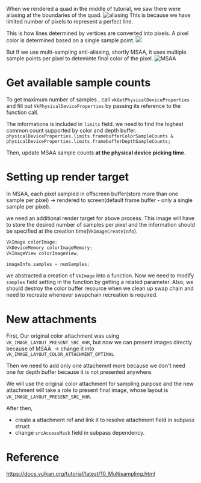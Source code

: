 
When we rendered a quad in the middle of tutorial, we saw there were aliasing at the boundaries of the quad.
![aliasing](https://docs.vulkan.org/tutorial/latest/_images/images/texcoord_visualization.png)
This is because we have limited number of pixels to represent a perfect line.

This is how lines determined by vertices are converted into pixels.
A pixel color is determined based on a single sample point.
![](https://docs.vulkan.org/tutorial/latest/_images/images/aliasing.png)

But If we use multi-sampling anti-aliasing, shortly MSAA, it uses multiple sample points per pixel to deteminte final color of the pixel.
![MSAA](https://docs.vulkan.org/tutorial/latest/_images/images/antialiasing.png)


# Get available sample counts
To get maximum number of samples , call `vkGetPhysicalDeviceProperties` and fill out `VkPhysicalDeviceProperties` by passing its reference to the function call.

The informations is included in `limits` field. 
we need to find the highest common count supported by color and depth buffer.
`physicalDeviceProperties.limits.framebufferColorSampleCounts & physicalDeviceProperties.limits.framebufferDepthSampleCounts;`

Then, update MSAA sample counts **at the physical device picking time.**

# Setting up render target
In MSAA, 
each pixel sampled in offscreen buffer(store more than one sample per pixel) 
-> rendered to screen(default frame buffer - only a single sample per pixel).

we need an additional render target for above process.
This image will have to store the desired number of samples per pixel and the information should be specified at the creation time(`VkImageCreateInfo`).
```cpp
VkImage colorImage;
VkDeviceMemory colorImageMemory;
VkImageView colorImageView;
```

```cpp
imageInfo.samples = numSamples;
```

we abstracted a creation of `VkImage` into a function.
Now we need to modify `samples` field setting in the function by getting a related parameter.
Also, we should destroy the color buffer resource when we clean up swap chain and need to recreate whenever swapchain recreation is required.

# New attachments
First, Our original color attachment was using `VK_IMAGE_LAYOUT_PRESENT_SRC_KHR`, but now we can present images directly because of MSAA. 
-> change it into `VK_IMAGE_LAYOUT_COLOR_ATTACHMENT_OPTIMAL`

Then we need to add only one attachemnt more because we don't need one for depth buffer because it is not presented anywhere.

We will use the original color attachment for sampling purpose and the new attachment will take a role to present final image, whose layout is `VK_IMAGE_LAYOUT_PRESENT_SRC_KHR`.

After then,
- create a attachment ref and link it to resolve attachment field in subpass struct
- change `srcAccessMask` field in subpass dependency.
 
# Reference
https://docs.vulkan.org/tutorial/latest/10_Multisampling.html